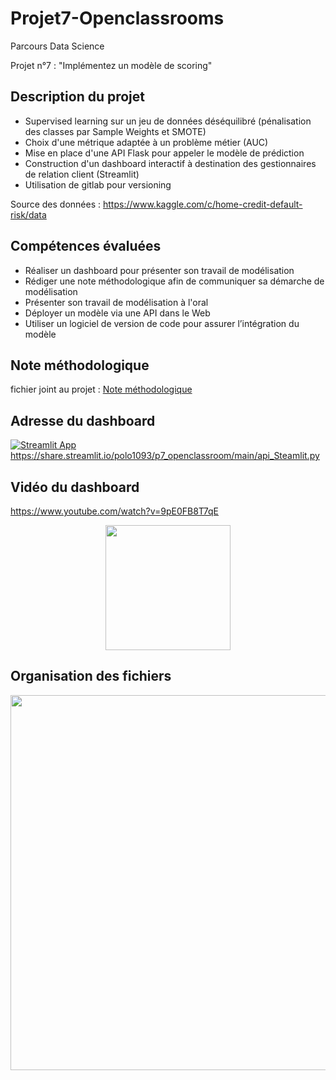 # Projet7-Openclassrooms
Parcours Data Science

Projet n°7 : "Implémentez un modèle de scoring"

## Description du projet
* Supervised learning sur un jeu de données déséquilibré (pénalisation des classes par Sample Weights et SMOTE)
* Choix d'une métrique adaptée à un problème métier (AUC)
* Mise en place d'une API Flask pour appeler le modèle de prédiction 
* Construction d'un dashboard interactif à destination des gestionnaires de relation client (Streamlit)
* Utilisation de gitlab pour versioning

Source des données : https://www.kaggle.com/c/home-credit-default-risk/data

## Compétences évaluées
* Réaliser un dashboard pour présenter son travail de modélisation
* Rédiger une note méthodologique afin de communiquer sa démarche de modélisation
* Présenter son travail de modélisation à l'oral
* Déployer un modèle via une API dans le Web
* Utiliser un logiciel de version de code pour assurer l’intégration du modèle

## Note méthodologique
fichier joint au projet : [Note méthodologique](https://github.com/polo1093/P7_openclassroom/blob/main/P7_05_note_methodologique.MD)

## Adresse du dashboard

[![Streamlit App](https://static.streamlit.io/badges/streamlit_badge_black_white.svg)](https://share.streamlit.io/polo1093/p7_openclassroom/main/api_Steamlit.py)https://share.streamlit.io/polo1093/p7_openclassroom/main/api_Steamlit.py

## Vidéo du dashboard 
https://www.youtube.com/watch?v=9pE0FB8T7qE
<p align="center" width="100%">
<a href="https://www.youtube.com/watch?v=9pE0FB8T7qE">
<img  src="https://cdn.discordapp.com/attachments/949493355354677278/949493379409018920/unknown.png" width="200"/></a></p>

## Organisation des fichiers
<p align="center" width="100%">
<img  src="https://cdn.discordapp.com/attachments/949493355354677278/952147096897732658/unknown.png" width="600"/></p>